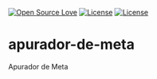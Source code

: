 [![Open Source Love](https://badges.frapsoft.com/os/v1/open-source.svg?v=103)](https://github.com/ellerbrock/open-source-badges/)
[![License](https://img.shields.io/badge/License-Apache%202.0-blue.svg)](https://opensource.org/licenses/Apache-2.0)
[![License](https://img.shields.io/badge/License-EPL%201.0-red.svg)](https://opensource.org/licenses/EPL-1.0)

# apurador-de-meta
Apurador de Meta
